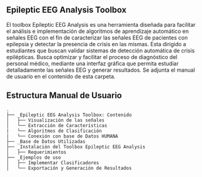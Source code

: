 ## Epileptic EEG Analysis Toolbox
El toolbox Epileptic EEG Analysis es una herramienta diseñada para facilitar el análisis e implementación de algoritmos de aprendizaje automático en señales EEG con el fin de caracterizar las señales EEG de pacientes con epilepsia y detectar la presencia de crisis en las mismas. Esta dirigido a estudiantes que buscan validar sistemas de detección automática de crisis epilépticas. Busca optimizar y facilitar el proceso de diagnóstico del personal médico, mediante una interfaz gráfica que permita estudiar detalladamente las señales EEG y generar resultados. Se adjunta el manual de usuario en el contenido de esta carpeta.

## Estructura Manual de Usuario 
```
.
├── _Epileptic EEG Analysis Toolbox: Contenido
│   ├── Visualización de las señales
│   └── Extracción de Características
|   └── Algoritmos de Clasificación
|   └── Conexión con base de Datos HUMANA
├── _Base de Datos Utilizadas
├── _Instalación del Toolbox Epileptic EEG Analysis
│   ├── Requerimientos
├── _Ejemplos de uso
│   ├── Implementar Clasificadores
│   └── Exportación y Generación de Resultados
```




